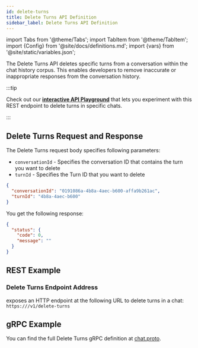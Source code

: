```yaml
---
id: delete-turns
title: Delete Turns API Definition
sidebar_label: Delete Turns API Definition
---
```


import Tabs from '@theme/Tabs';
import TabItem from '@theme/TabItem';
import {Config} from '@site/docs/definitions.md';
import {vars} from '@site/static/variables.json';

The Delete Turns API deletes specific turns from a conversation within the 
chat history corpus. This enables developers to remove inaccurate or 
inappropriate responses from the conversation history. 

:::tip

Check out our [**interactive API Playground**](/docs/rest-api/delete-turns) that lets you experiment with this 
REST endpoint to delete turns in specific chats.

:::

## Delete Turns Request and Response

The Delete Turns request body specifies following parameters:

* `conversationId` - Specifies the conversation ID that contains the turn 
  you want to delete
* `turnId` - Specifies the Turn ID that you want to delete

```json
{
  "conversationId": "0191086a-4b8a-4aec-b600-affa9b261ac",
  "turnId": "4b8a-4aec-b600"
}
```

You get the following response:

```json
{
  "status": {
    "code": 0,
    "message": ""
  }
}
```

## REST Example

### Delete Turns Endpoint Address

<Config v="names.product"/> exposes an HTTP endpoint at the following URL
to delete turns in a chat:
<code>https://<Config v="domains.rest.indexing"/>/v1/delete-turns</code>


## gRPC Example

You can find the full Delete Turns gRPC definition at [chat.proto](https://github.com/vectara/protos/blob/main/chat.proto).